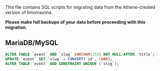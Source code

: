This file contains SQL scripts for migrating data from the Athene-created version of Ilmomasiina.

**Please make full backups of your data before proceeding with this migration.**

## MariaDB/MySQL

```sql
ALTER TABLE `event` ADD `slug` VARCHAR(255) NOT NULL AFTER `title`;
UPDATE `event` SET `slug` = CONVERT(`id`, CHAR);
ALTER TABLE `event` ADD CONSTRAINT UNIQUE (`slug`);
```
